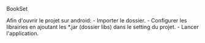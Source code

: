 BookSet



Afin d'ouvrir le projet sur android:
	- Importer le dossier.
	- Configurer les librairies en ajoutant les *.jar (dossier libs) dans le setting du projet.
	- Lancer l'application.

